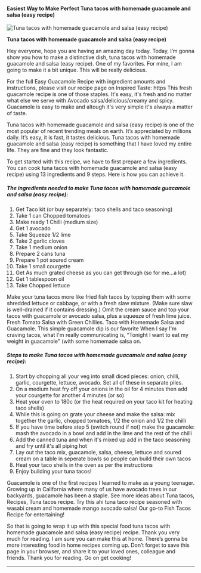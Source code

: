             

#### Easiest Way to Make Perfect Tuna tacos with homemade guacamole and salsa (easy recipe)

![Tuna tacos with homemade guacamole and salsa (easy recipe)](https://img-global.cpcdn.com/recipes/3f3d83136afbd1db/751x532cq70/tuna-tacos-with-homemade-guacamole-and-salsa-easy-recipe-recipe-main-photo.jpg)

**Tuna tacos with homemade guacamole and salsa (easy recipe)**

Hey everyone, hope you are having an amazing day today. Today, I’m gonna show you how to make a distinctive dish, tuna tacos with homemade guacamole and salsa (easy recipe). One of my favorites. For mine, I am going to make it a bit unique. This will be really delicious.

For the full Easy Guacamole Recipe with ingredient amounts and instructions, please visit our recipe page on Inspired Taste: https This fresh guacamole recipe is one of those staples. It's easy, it's fresh and no matter what else we serve with Avocado salsa/delicious/creamy and spicy. Guacamole is easy to make and altough it's very simple it's always a matter of taste.

Tuna tacos with homemade guacamole and salsa (easy recipe) is one of the most popular of recent trending meals on earth. It’s appreciated by millions daily. It’s easy, it is fast, it tastes delicious. Tuna tacos with homemade guacamole and salsa (easy recipe) is something that I have loved my entire life. They are fine and they look fantastic.

To get started with this recipe, we have to first prepare a few ingredients. You can cook tuna tacos with homemade guacamole and salsa (easy recipe) using 13 ingredients and 9 steps. Here is how you can achieve it.

##### The ingredients needed to make Tuna tacos with homemade guacamole and salsa (easy recipe):

1.  Get Taco kit (or buy separately: taco shells and taco seasoning)
2.  Take 1 can Chopped tomatoes
3.  Make ready 1 Chilli (medium size)
4.  Get 1 avocado
5.  Take Squeeze 1/2 lime
6.  Take 2 garlic cloves
7.  Take 1 medium onion
8.  Prepare 2 cans tuna
9.  Prepare 1 pot soured cream
10.  Take 1 small courgette
11.  Get As much grated cheese as you can get through (so for me…a lot)
12.  Get 1 tablespoon oil
13.  Take Chopped lettuce

Make your tuna tacos more like fried fish tacos by topping them with some shredded lettuce or cabbage, or with a fresh slaw mixture. (Make sure slaw is well-drained if it contains dressing.) Omit the cream sauce and top your tacos with guacamole or avocado salsa, plus a squeeze of fresh lime juice. Fresh Tomato Salsa with Green Chillies. Taco with Homemade Salsa and Guacamole. This simple guacamole dip is our favorite When I say I'm craving tacos, what I'm really communicating is, "Tonight I want to eat my weight in guacamole" (with some homemade salsa on.

##### Steps to make Tuna tacos with homemade guacamole and salsa (easy recipe):

1.  Start by chopping all your veg into small diced pieces: onion, chilli, garlic, courgette, lettuce, avocado. Set all of these in separate piles.
2.  On a medium heat fry off your onions in the oil for 4 minutes then add your courgette for another 4 minutes (or so)
3.  Heat your oven to 180c (or the heat required on your taco kit for heating taco shells)
4.  While this is going on grate your cheese and make the salsa: mix together the garlic, chopped tomatoes, 1/2 the onion and 1/2 the chilli
5.  If you have time before step 5 (switch round if not) make the guacamole: mash the avocado in a bowl and add in the lime and the rest of the chilli
6.  Add the canned tuna and when it's mixed up add in the taco seasoning and fry until it's all piping hot
7.  Lay out the taco mix, guacamole, salsa, cheese, lettuce and soured cream on a table in seperate bowls so people can build their own tacos
8.  Heat your taco shells in the oven as per the instructions
9.  Enjoy building your tuna tacos!

Guacamole is one of the first recipes I learned to make as a young teenager. Growing up in California where many of us have avocado trees in our backyards, guacamole has been a staple. See more ideas about Tuna tacos, Recipes, Tuna tacos recipe. Try this ahi tuna taco recipe seasoned with wasabi cream and homemade mango avocado salsa! Our go-to Fish Tacos Recipe for entertaining!

So that is going to wrap it up with this special food tuna tacos with homemade guacamole and salsa (easy recipe) recipe. Thank you very much for reading. I am sure you can make this at home. There’s gonna be more interesting food in home recipes coming up. Don’t forget to save this page in your browser, and share it to your loved ones, colleague and friends. Thank you for reading. Go on get cooking!

* * *